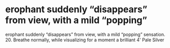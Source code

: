 # erophant suddenly “disappears” from view, with a mild “popping”

erophant suddenly “disappears” from view, with a mild “popping”
sensation.
20.  Breathe normally, while visualizing for a moment a brilliant 4' Pale Silver